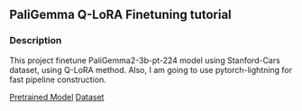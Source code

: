 ## PaliGemma Q-LoRA Finetuning tutorial
### Description
This project finetune PaliGemma2-3b-pt-224 model using Stanford-Cars dataset, using Q-LoRA method.
Also, I am going to use pytorch-lightning for fast pipeline construction.

[Pretrained Model](https://huggingface.co/google/paligemma2-3b-pt-224)
[Dataset](https://huggingface.co/datasets/tanganke/stanford_cars)

